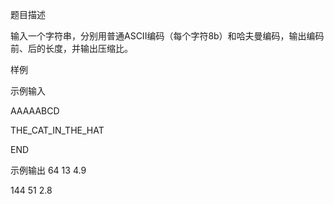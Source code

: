 题目描述
       
输入一个字符串，分别用普通ASCII编码（每个字符8b）和哈夫曼编码，输出编码前、后的长度，并输出压缩比。

样例 

示例输入


AAAAABCD

THE_CAT_IN_THE_HAT

END

示例输出
64 13 4.9

144 51 2.8